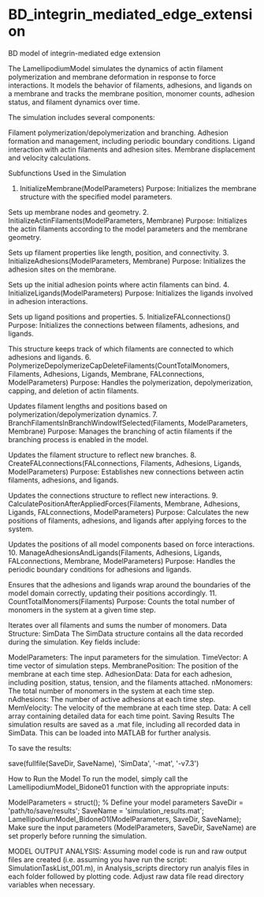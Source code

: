 # BD_integrin_mediated_edge_extension
BD model of integrin-mediated edge extension


The LamellipodiumModel simulates the dynamics of actin filament polymerization and membrane deformation in response to force interactions. It models the behavior of filaments, adhesions, and ligands on a membrane and tracks the membrane position, monomer counts, adhesion status, and filament dynamics over time.

The simulation includes several components:

Filament polymerization/depolymerization and branching.
Adhesion formation and management, including periodic boundary conditions.
Ligand interaction with actin filaments and adhesion sites.
Membrane displacement and velocity calculations.


Subfunctions Used in the Simulation
1. InitializeMembrane(ModelParameters)
Purpose: Initializes the membrane structure with the specified model parameters.

Sets up membrane nodes and geometry.
2. InitializeActinFilaments(ModelParameters, Membrane)
Purpose: Initializes the actin filaments according to the model parameters and the membrane geometry.

Sets up filament properties like length, position, and connectivity.
3. InitializeAdhesions(ModelParameters, Membrane)
Purpose: Initializes the adhesion sites on the membrane.

Sets up the initial adhesion points where actin filaments can bind.
4. InitializeLigands(ModelParameters)
Purpose: Initializes the ligands involved in adhesion interactions.

Sets up ligand positions and properties.
5. InitializeFALconnections()
Purpose: Initializes the connections between filaments, adhesions, and ligands.

This structure keeps track of which filaments are connected to which adhesions and ligands.
6. PolymerizeDepolymerizeCapDeleteFilaments(CountTotalMonomers, Filaments, Adhesions, Ligands, Membrane, FALconnections, ModelParameters)
Purpose: Handles the polymerization, depolymerization, capping, and deletion of actin filaments.

Updates filament lengths and positions based on polymerization/depolymerization dynamics.
7. BranchFilamentsInBranchWindowIfSelected(Filaments, ModelParameters, Membrane)
Purpose: Manages the branching of actin filaments if the branching process is enabled in the model.

Updates the filament structure to reflect new branches.
8. CreateFALconnections(FALconnections, Filaments, Adhesions, Ligands, ModelParameters)
Purpose: Establishes new connections between actin filaments, adhesions, and ligands.

Updates the connections structure to reflect new interactions.
9. CalculatePositionAfterAppliedForces(Filaments, Membrane, Adhesions, Ligands, FALconnections, ModelParameters)
Purpose: Calculates the new positions of filaments, adhesions, and ligands after applying forces to the system.

Updates the positions of all model components based on force interactions.
10. ManageAdhesionsAndLigands(Filaments, Adhesions, Ligands, FALconnections, Membrane, ModelParameters)
Purpose: Handles the periodic boundary conditions for adhesions and ligands.

Ensures that the adhesions and ligands wrap around the boundaries of the model domain correctly, updating their positions accordingly.
11. CountTotalMonomers(Filaments)
Purpose: Counts the total number of monomers in the system at a given time step.

Iterates over all filaments and sums the number of monomers.
Data Structure: SimData
The SimData structure contains all the data recorded during the simulation. Key fields include:

ModelParameters: The input parameters for the simulation.
TimeVector: A time vector of simulation steps.
MembranePosition: The position of the membrane at each time step.
AdhesionData: Data for each adhesion, including position, status, tension, and the filaments attached.
nMonomers: The total number of monomers in the system at each time step.
nAdhesions: The number of active adhesions at each time step.
MemVelocity: The velocity of the membrane at each time step.
Data: A cell array containing detailed data for each time point.
Saving Results
The simulation results are saved as a .mat file, including all recorded data in SimData. This can be loaded into MATLAB for further analysis.

To save the results:

save(fullfile(SaveDir, SaveName), 'SimData', '-mat', '-v7.3')

How to Run the Model
To run the model, simply call the LamellipodiumModel_Bidone01 function with the appropriate inputs:

ModelParameters = struct(); % Define your model parameters
SaveDir = 'path/to/save/results';
SaveName = 'simulation_results.mat';
LamellipodiumModel_Bidone01(ModelParameters, SaveDir, SaveName);
Make sure the input parameters (ModelParameters, SaveDir, SaveName) are set properly before running the simulation.

MODEL OUTPUT ANALYSIS:
  Assuming model code is run and raw output files are created (i.e. assuming you have run the script: SimulationTaskList_001.m),
  in Analysis_scripts directory run analyis files in each folder followed by plotting code.
  Adjust raw data file read directory variables when necessary.
  
  
